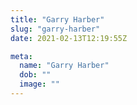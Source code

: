 ```yaml
---
title: "Garry Harber"
slug: "garry-harber"
date: 2021-02-13T12:19:55Z

meta:
  name: "Garry Harber"
  dob: ""
  image: ""
---
```


